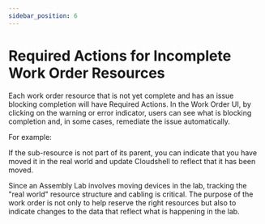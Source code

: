 ```yaml
---
sidebar_position: 6
---
```

# Required Actions for Incomplete Work Order Resources

Each work order resource that is not yet complete and has an issue blocking completion will have Required Actions. In the Work Order UI, by clicking on the warning or error indicator, users can see what is blocking completion and, in some cases, remediate the issue automatically.

For example:

If the sub-resource is not part of its parent, you can indicate that you have moved it in the real world and update Cloudshell to reflect that it has been moved.

Since an Assembly Lab involves moving devices in the lab, tracking the "real world" resource structure and cabling is critical. The purpose of the work order is not only to help reserve the right resources but also to indicate changes to the data that reflect what is happening in the lab.
